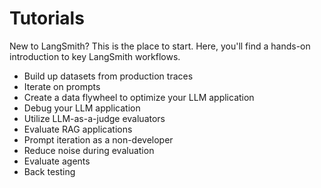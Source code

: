 # Tutorials

New to LangSmith? This is the place to start. Here, you'll find a hands-on introduction to key LangSmith workflows.

* Build up datasets from production traces
* Iterate on prompts
* Create a data flywheel to optimize your LLM application
* Debug your LLM application
* Utilize LLM-as-a-judge evaluators
* Evaluate RAG applications
* Prompt iteration as a non-developer
* Reduce noise during evaluation
* Evaluate agents
* Back testing
